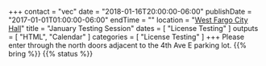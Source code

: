 +++
contact = "vec"
date = "2018-01-16T20:00:00-06:00"
publishDate = "2017-01-01T01:00:00-06:00"
endTime = ""
location = "[West Fargo City Hall](/places/west-fargo-city-hall/)"
title = "January Testing Session"
dates = [ "License Testing" ]
outputs = [ "HTML", "Calendar" ]
categories = [ "License Testing" ]
+++
Please enter through the north
doors adjacent to the 4th Ave E parking lot.
{{% bring %}}
{{% status %}}

